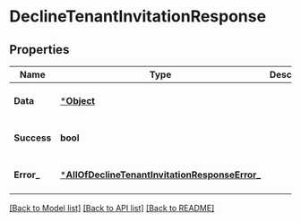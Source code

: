 # DeclineTenantInvitationResponse

## Properties
Name | Type | Description | Notes
------------ | ------------- | ------------- | -------------
**Data** | [***Object**](.md) |  | [optional] [default to null]
**Success** | **bool** |  | [optional] [default to null]
**Error_** | [***AllOfDeclineTenantInvitationResponseError_**](AllOfDeclineTenantInvitationResponseError_.md) |  | [optional] [default to null]

[[Back to Model list]](../README.md#documentation-for-models) [[Back to API list]](../README.md#documentation-for-api-endpoints) [[Back to README]](../README.md)


